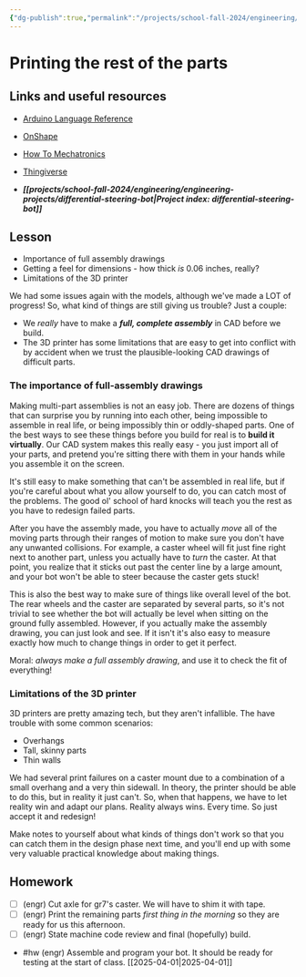 ```yaml
---
{"dg-publish":true,"permalink":"/projects/school-fall-2024/engineering/lessons/printing-remaining-parts/"}
---
```



#  Printing the rest of the parts

## Links and useful resources 

- [Arduino Language Reference](https://docs.arduino.cc/language-reference/)
- [OnShape](https://cad.onshape.com)
- [How To Mechatronics](https://howtomechatronics.com)
- [Thingiverse](https://thingiverse.com)

 
- ***[[projects/school-fall-2024/engineering/engineering-projects/differential-steering-bot\|Project index: differential-steering-bot]]*** 

## Lesson

- Importance of full assembly drawings 
- Getting a feel for dimensions - how thick *is* 0.06 inches, really? 
- Limitations of the 3D printer 

We had some issues again with the models, although we've made a LOT of progress! So, what kind of things are still giving us trouble? Just a couple:
- We *really* have to make a ***full, complete assembly*** in CAD before we build.
- The 3D printer has some limitations that are easy to get into conflict with by accident when we trust the plausible-looking CAD drawings of difficult parts.

### The importance of full-assembly drawings

Making multi-part assemblies is not an easy job. There are dozens of things that can surprise you by running into each other, being impossible to assemble in real life, or being impossibly thin or oddly-shaped parts. One of the best ways to see these things before you build for real is to **build it virtually**. Our CAD system makes this really easy - you just import all of your parts, and pretend you're sitting there with them in your hands while you assemble it on the screen.

It's still easy to make something that can't be assembled in real life, but if you're careful about what you allow yourself to do, you can catch most of the problems. The good ol' school of hard knocks will teach you the rest as you have to redesign failed parts.

After you have the assembly made, you have to actually *move* all of the moving parts through their ranges of motion to make sure you don't have any unwanted collisions. For example, a caster wheel will fit just fine right next to another part, unless you actually have to *turn* the caster. At that point, you realize that it sticks out past the center line by a large amount, and your bot won't be able to steer because the caster gets stuck!

This is also the best way to make sure of things like overall level of the bot. The rear wheels and the caster are separated by several parts, so it's not trivial to see whether the bot will actually be level when sitting on the ground fully assembled. However, if you actually make the assembly drawing, you can just look and see. If it isn't it's also easy to measure exactly how much to change things in order to get it perfect.

Moral: *always make a full assembly drawing*, and use it to check the fit of everything!

### Limitations of the 3D printer

3D printers are pretty amazing tech, but they aren't infallible. The have trouble with some common scenarios:

- Overhangs
- Tall, skinny parts 
- Thin walls

We had several print failures on a caster mount due to a combination of a small overhang and a very thin sidewall. In theory, the printer should be able to do this, but in reality it just can't. So, when that happens, we have to let reality win and adapt our plans. Reality always wins. Every time. So just accept it and redesign!

Make notes to yourself about what kinds of things don't work so that you can catch them in the design phase next time, and you'll end up with some very valuable practical knowledge about making things.

## Homework


- [ ] (engr) Cut axle for gr7's caster. We will have to shim it with tape.  
- [ ] (engr) Print the remaining parts *first thing in the morning* so they are ready for us this afternoon.  
- [ ] (engr) State machine code review and final (hopefully) build.  
- #hw (engr) Assemble and program your bot. It should be ready for testing at the start of class.  [[2025-04-01\|2025-04-01]]
